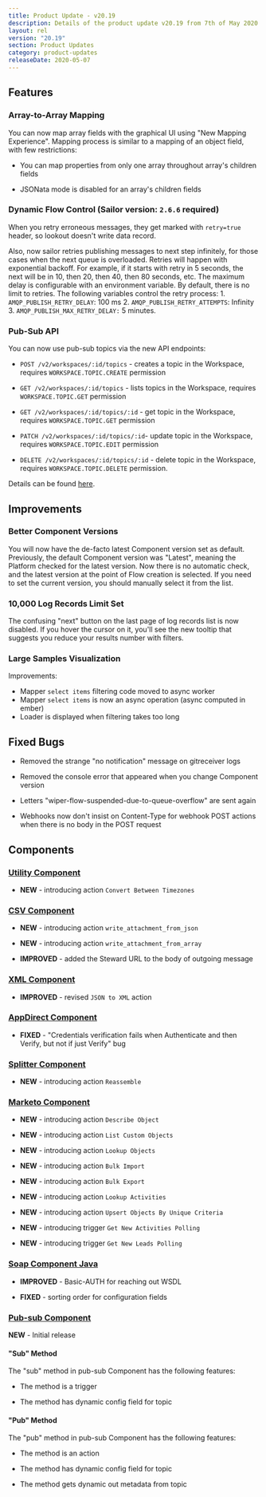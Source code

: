 ```yaml
---
title: Product Update - v20.19
description: Details of the product update v20.19 from 7th of May 2020.
layout: rel
version: "20.19"
section: Product Updates
category: product-updates
releaseDate: 2020-05-07
---
```


## Features

### Array-to-Array Mapping
You can now map array fields with the graphical UI using "New Mapping Experience". Mapping process is similar to a mapping of an object field, with few restrictions:

- You can map properties from only one array throughout array's children fields

- JSONata mode is disabled for an array's children fields

### Dynamic Flow Control (Sailor version: `2.6.6` required)
When you retry erroneous messages, they get marked with `retry=true` header, so lookout doesn't write data record.

Also, now sailor retries publishing messages to next step infinitely, for those cases when the next queue is overloaded. Retries will happen with exponential backoff. For example, if it starts with retry in 5 seconds, the next will be in 10, then 20, then 40, then 80 seconds, etc. The maximum delay is configurable with an environment variable. By default, there is no limit to retries.
The following variables control the retry process:
1\. `AMQP_PUBLISH_RETRY_DELAY`: 100 ms
2\. `AMQP_PUBLISH_RETRY_ATTEMPTS`: Infinity
3\.  `AMQP_PUBLISH_MAX_RETRY_DELAY:` 5 minutes.

### Pub-Sub API
You can now use pub-sub topics via the new API endpoints:

* `POST /v2/workspaces/:id/topics` - creates a topic in the Workspace, requires `WORKSPACE.TOPIC.CREATE` permission

* `GET /v2/workspaces/:id/topics` - lists topics in the Workspace, requires `WORKSPACE.TOPIC.GET` permission

* `GET /v2/workspaces/:id/topics/:id` - get topic in the Workspace, requires `WORKSPACE.TOPIC.GET` permission

* `PATCH /v2/workspaces/:id/topics/:id`- update topic in the Workspace, requires `WORKSPACE.TOPIC.EDIT` permission

* `DELETE /v2/workspaces/:id/topics/:id` - delete topic in the Workspace, requires `WORKSPACE.TOPIC.DELETE` permission.


Details can be found [here]({{site.data.tenant.apiBaseUri}}docs/v2/#what-is-a-topic-unit?).


## Improvements

### Better Component Versions
You will now have the de-facto latest Component version set as default. Previously, the default Component version was "Latest", meaning the Platform checked for the latest version. Now there is no automatic check, and the latest version at the point of Flow creation is selected. If you need to set the current version, you should manually select it from the list.    

### 10,000 Log Records Limit Set
The confusing "next" button on the last page of log records list is now disabled. If you hover the cursor on it, you'll see the new tooltip that suggests you reduce your results number with filters.

### Large Samples Visualization
Improvements:
- Mapper `select items` filtering code moved to async worker
- Mapper `select items` is now an async operation (async computed in ember)
- Loader is displayed when filtering takes too long


## Fixed Bugs

* Removed the strange "no notification" message on gitreceiver logs

* Removed the console error that appeared when you change Component version

* Letters "wiper-flow-suspended-due-to-queue-overflow" are sent again

* Webhooks now don't insist on Content-Type for webhook POST actions when there is no body in the POST request


## Components

### [Utility Component](/components/address/)

*   **NEW** - introducing action `Convert Between Timezones`


### [CSV Component](/components/csv-component/)

*   **NEW** - introducing action `write_attachment_from_json`

*   **NEW** - introducing action `write_attachment_from_array`

*   **IMPROVED** - added the Steward URL to the body of outgoing message

### [XML Component](/components/xml-component/)

*   **IMPROVED** - revised `JSON to XML` action   

### [AppDirect Component](/components/appdirect-component/)

*   **FIXED** - "Credentials verification fails when Authenticate and then Verify, but not if just Verify" bug

### [Splitter Component](/components/splitter-component/)

*   **NEW** - introducing action `Reassemble`

### [Marketo Component](/components/marketo-component/)

*   **NEW** - introducing action `Describe Object`

*   **NEW** - introducing action `List Custom Objects`

*   **NEW** - introducing action `Lookup Objects`

*   **NEW** - introducing action `Bulk Import`

*   **NEW** - introducing action `Bulk Export`

*   **NEW** - introducing action `Lookup Activities`

*   **NEW** - introducing action `Upsert Objects By Unique Criteria`

*   **NEW** - introducing trigger `Get New Activities Polling`

*   **NEW** - introducing trigger `Get New Leads Polling`

### [Soap Component Java](/components/soap-component-java/)

*   **IMPROVED** - Basic-AUTH for reaching out WSDL

*   **FIXED** - sorting order for configuration fields

### [Pub-sub Component](https://github.com/elasticio/pub-sub)

**NEW** -  Initial release

#### "Sub" Method
The "sub" method in pub-sub Component has the following features:
- The method is a trigger

- The method has dynamic config field for topic

#### "Pub" Method
The "pub" method in pub-sub Component has the following features:
- The method is an action

- The method has dynamic config field for topic

- The method gets dynamic out metadata from topic
